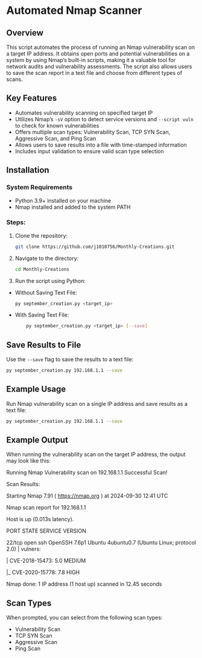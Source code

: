 # Automated Nmap Scanner

## Overview
This script automates the process of running an Nmap vulnerability scan on a target IP address. It obtains open ports and potential vulnerabilities on a system by using Nmap’s built-in scripts, making it a valuable tool for network audits and vulnerability assessments. The script also allows users to save the scan report in a text file and choose from different types of scans.

## Key Features
- Automates vulnerability scanning on specified target IP
- Utilizes Nmap’s `-sV` option to detect service versions and `--script vuln` to check for known vulnerabilities
- Offers multiple scan types: Vulnerability Scan, TCP SYN Scan, Aggressive Scan, and Ping Scan
- Allows users to save results into a file with time-stamped information
- Includes input validation to ensure valid scan type selection

## Installation

### System Requirements
- Python 3.9+ installed on your machine
- Nmap installed and added to the system PATH

### Steps:
1. Clone the repository:
    ```bash
    git clone https://github.com/j1010756/Monthly-Creations.git
    ```

2. Navigate to the directory:
    ```bash
    cd Monthly-Creations
    ```

3. Run the script using Python:
- Without Saving Text File: 
  ```bash
  py september_creation.py <target_ip>
  ```
- With Saving Text File: 
  ```bash
      py september_creation.py <target_ip> [--save]
  ```

## Save Results to File
Use the `--save` flag to save the results to a text file:
```bash
py september_creation.py 192.168.1.1 --save
```

## Example Usage
Run Nmap vulnerability scan on a single IP address and save results as a text file:
```bash
py september_creation.py 192.168.1.1 --save
```

## Example Output
When running the vulnerability scan on the target IP address, the output may look like this:

Running Nmap Vulnerability scan on 192.168.1.1
Successful Scan! 

Scan Results: 

Starting Nmap 7.91 ( https://nmap.org ) at 2024-09-30 12:41 UTC 

Nmap scan report for 192.168.1.1 

Host is up (0.013s latency).

PORT STATE SERVICE VERSION

22/tcp open     ssh            OpenSSH 7.6p1 Ubuntu 4ubuntu0.7 (Ubuntu Linux; protocol 2.0) | vulners: 

| CVE-2018-15473: 5.0 MEDIUM 

|_ CVE-2020-15778: 7.8 HIGH 

Nmap done: 1 IP address (1 host up) scanned in 12.45 seconds


## Scan Types
When prompted, you can select from the following scan types:

- Vulnerability Scan
- TCP SYN Scan
- Aggressive Scan
- Ping Scan
